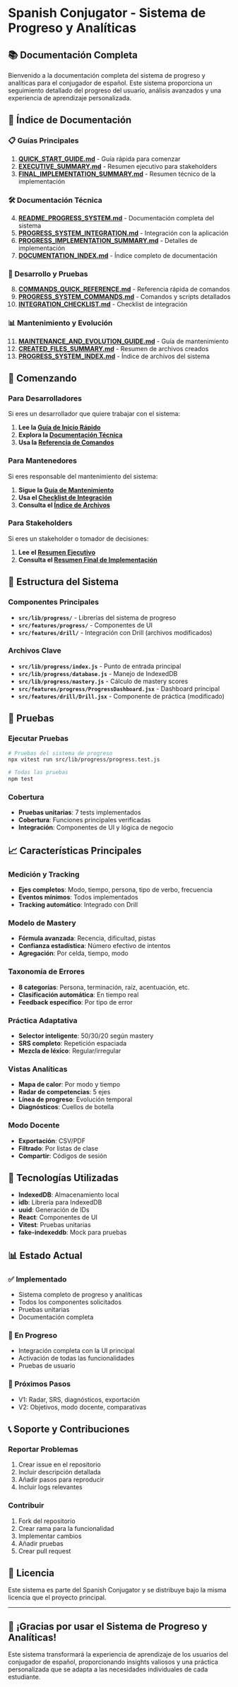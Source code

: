 # Spanish Conjugator - Sistema de Progreso y Analíticas

## 📚 Documentación Completa

Bienvenido a la documentación completa del sistema de progreso y analíticas para el conjugador de español. Este sistema proporciona un seguimiento detallado del progreso del usuario, análisis avanzados y una experiencia de aprendizaje personalizada.

## 🎯 Índice de Documentación

### 📋 Guías Principales
1. **[QUICK_START_GUIDE.md](QUICK_START_GUIDE.md)** - Guía rápida para comenzar
2. **[EXECUTIVE_SUMMARY.md](EXECUTIVE_SUMMARY.md)** - Resumen ejecutivo para stakeholders
3. **[FINAL_IMPLEMENTATION_SUMMARY.md](FINAL_IMPLEMENTATION_SUMMARY.md)** - Resumen técnico de la implementación

### 🛠️ Documentación Técnica
4. **[README_PROGRESS_SYSTEM.md](README_PROGRESS_SYSTEM.md)** - Documentación completa del sistema
5. **[PROGRESS_SYSTEM_INTEGRATION.md](PROGRESS_SYSTEM_INTEGRATION.md)** - Integración con la aplicación
6. **[PROGRESS_IMPLEMENTATION_SUMMARY.md](PROGRESS_IMPLEMENTATION_SUMMARY.md)** - Detalles de implementación
7. **[DOCUMENTATION_INDEX.md](DOCUMENTATION_INDEX.md)** - Índice completo de documentación

### 🧪 Desarrollo y Pruebas
8. **[COMMANDS_QUICK_REFERENCE.md](COMMANDS_QUICK_REFERENCE.md)** - Referencia rápida de comandos
9. **[PROGRESS_SYSTEM_COMMANDS.md](PROGRESS_SYSTEM_COMMANDS.md)** - Comandos y scripts detallados
10. **[INTEGRATION_CHECKLIST.md](INTEGRATION_CHECKLIST.md)** - Checklist de integración

### 📊 Mantenimiento y Evolución
11. **[MAINTENANCE_AND_EVOLUTION_GUIDE.md](MAINTENANCE_AND_EVOLUTION_GUIDE.md)** - Guía de mantenimiento
12. **[CREATED_FILES_SUMMARY.md](CREATED_FILES_SUMMARY.md)** - Resumen de archivos creados
13. **[PROGRESS_SYSTEM_INDEX.md](PROGRESS_SYSTEM_INDEX.md)** - Índice de archivos del sistema

## 🚀 Comenzando

### Para Desarrolladores
Si eres un desarrollador que quiere trabajar con el sistema:

1. **Lee la [Guía de Inicio Rápido](QUICK_START_GUIDE.md)**
2. **Explora la [Documentación Técnica](README_PROGRESS_SYSTEM.md)**
3. **Usa la [Referencia de Comandos](COMMANDS_QUICK_REFERENCE.md)**

### Para Mantenedores
Si eres responsable del mantenimiento del sistema:

1. **Sigue la [Guía de Mantenimiento](MAINTENANCE_AND_EVOLUTION_GUIDE.md)**
2. **Usa el [Checklist de Integración](INTEGRATION_CHECKLIST.md)**
3. **Consulta el [Índice de Archivos](PROGRESS_SYSTEM_INDEX.md)**

### Para Stakeholders
Si eres un stakeholder o tomador de decisiones:

1. **Lee el [Resumen Ejecutivo](EXECUTIVE_SUMMARY.md)**
2. **Consulta el [Resumen Final de Implementación](FINAL_IMPLEMENTATION_SUMMARY.md)**

## 📁 Estructura del Sistema

### Componentes Principales
- **`src/lib/progress/`** - Librerías del sistema de progreso
- **`src/features/progress/`** - Componentes de UI
- **`src/features/drill/`** - Integración con Drill (archivos modificados)

### Archivos Clave
- **`src/lib/progress/index.js`** - Punto de entrada principal
- **`src/lib/progress/database.js`** - Manejo de IndexedDB
- **`src/lib/progress/mastery.js`** - Cálculo de mastery scores
- **`src/features/progress/ProgressDashboard.jsx`** - Dashboard principal
- **`src/features/drill/Drill.jsx`** - Componente de práctica (modificado)

## 🧪 Pruebas

### Ejecutar Pruebas
```bash
# Pruebas del sistema de progreso
npx vitest run src/lib/progress/progress.test.js

# Todas las pruebas
npm test
```

### Cobertura
- **Pruebas unitarias**: 7 tests implementados
- **Cobertura**: Funciones principales verificadas
- **Integración**: Componentes de UI y lógica de negocio

## 📈 Características Principales

### Medición y Tracking
- **Ejes completos**: Modo, tiempo, persona, tipo de verbo, frecuencia
- **Eventos mínimos**: Todos implementados
- **Tracking automático**: Integrado con Drill

### Modelo de Mastery
- **Fórmula avanzada**: Recencia, dificultad, pistas
- **Confianza estadística**: Número efectivo de intentos
- **Agregación**: Por celda, tiempo, modo

### Taxonomía de Errores
- **8 categorías**: Persona, terminación, raíz, acentuación, etc.
- **Clasificación automática**: En tiempo real
- **Feedback específico**: Por tipo de error

### Práctica Adaptativa
- **Selector inteligente**: 50/30/20 según mastery
- **SRS completo**: Repetición espaciada
- **Mezcla de léxico**: Regular/irregular

### Vistas Analíticas
- **Mapa de calor**: Por modo y tiempo
- **Radar de competencias**: 5 ejes
- **Línea de progreso**: Evolución temporal
- **Diagnósticos**: Cuellos de botella

### Modo Docente
- **Exportación**: CSV/PDF
- **Filtrado**: Por listas de clase
- **Compartir**: Códigos de sesión

## 🔧 Tecnologías Utilizadas

- **IndexedDB**: Almacenamiento local
- **idb**: Librería para IndexedDB
- **uuid**: Generación de IDs
- **React**: Componentes de UI
- **Vitest**: Pruebas unitarias
- **fake-indexeddb**: Mock para pruebas

## 📊 Estado Actual

### ✅ Implementado
- Sistema completo de progreso y analíticas
- Todos los componentes solicitados
- Pruebas unitarias
- Documentación completa

### 🚧 En Progreso
- Integración completa con la UI principal
- Activación de todas las funcionalidades
- Pruebas de usuario

### 🔮 Próximos Pasos
- V1: Radar, SRS, diagnósticos, exportación
- V2: Objetivos, modo docente, comparativas

## 📞 Soporte y Contribuciones

### Reportar Problemas
1. Crear issue en el repositorio
2. Incluir descripción detallada
3. Añadir pasos para reproducir
4. Incluir logs relevantes

### Contribuir
1. Fork del repositorio
2. Crear rama para la funcionalidad
3. Implementar cambios
4. Añadir pruebas
5. Crear pull request

## 📄 Licencia

Este sistema es parte del Spanish Conjugator y se distribuye bajo la misma licencia que el proyecto principal.

---

## 🎉 ¡Gracias por usar el Sistema de Progreso y Analíticas!

Este sistema transformará la experiencia de aprendizaje de los usuarios del conjugador de español, proporcionando insights valiosos y una práctica personalizada que se adapta a las necesidades individuales de cada estudiante.